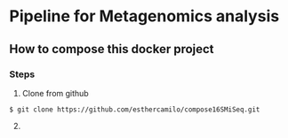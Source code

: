 # Pipeline for Metagenomics analysis

## How to compose this docker project

### Steps

1. Clone from github
```
$ git clone https://github.com/esthercamilo/compose16SMiSeq.git
```

2.  


